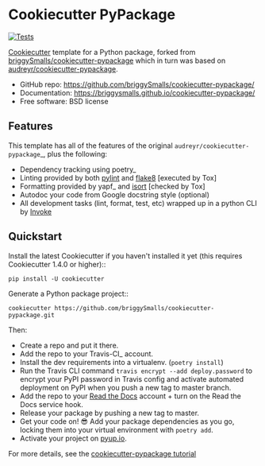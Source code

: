 Cookiecutter PyPackage
======================


[![Tests][tests-badge]][tests-url]

[Cookiecutter](cookiecutter-url) template for a Python package, forked from [briggySmalls/cookiecutter-pypackage](briggySmalls-pypackage-url) which in turn was based on [audreyr/cookiecutter-pypackage](audreyr-pypackage-url).

* GitHub repo: https://github.com/briggySmalls/cookiecutter-pypackage/
* Documentation: https://briggysmalls.github.io/cookiecutter-pypackage/
* Free software: BSD license


Features
--------

This template has all of the features of the original `audreyr/cookiecutter-pypackage`_, plus the following:

* Dependency tracking using poetry_
* Linting provided by both [pylint](pylint-url) and [flake8](flake8-url) [executed by Tox]
* Formatting provided by yapf_ and [isort](isort-url) [checked by Tox]
* Autodoc your code from Google docstring style (optional)
* All development tasks (lint, format, test, etc) wrapped up in a python CLI by [Invoke](invoke-url)

Quickstart
----------

Install the latest Cookiecutter if you haven't installed it yet (this requires
Cookiecutter 1.4.0 or higher)::

    pip install -U cookiecutter

Generate a Python package project::

    cookiecutter https://github.com/briggySmalls/cookiecutter-pypackage.git

Then:

* Create a repo and put it there.
* Add the repo to your Travis-CI_ account.
* Install the dev requirements into a virtualenv. (``poetry install``)
* Run the Travis CLI command `travis encrypt --add deploy.password` to encrypt your PyPI password in Travis config
  and activate automated deployment on PyPI when you push a new tag to master branch.
* Add the repo to your [Read the Docs](read-the-docs-url) account + turn on the Read the Docs service hook.
* Release your package by pushing a new tag to master.
* Get your code on! 😎 Add your package dependencies as you go, locking them into your virtual environment with ``poetry add``.
* Activate your project on [pyup.io](pyup-url).

For more details, see the [cookiecutter-pypackage tutorial](original-pypackage-tutorial-url) 


<!-- Markdown link & img dfn's -->
[tests-badge]: https://github.com/dinkolubina/cookiecutter-pypackage/actions/workflows/tests.yml/badge.svg
[tests-url]: https://github.com/dinkolubina/cookiecutter-pypackage/actions/workflows/tests.yml
[invoke-url]: http://www.pyinvoke.org/
[isort-url]: https://pypi.org/project/isort/
[yapf-url]: https://github.com/google/yapf
[flake8-url]: https://pypi.org/project/flake8/
[pylint-url]: https://www.pylint.org/
[poetry-url]: https://python-poetry.org/
[tox-url]: http://testrun.org/tox/
[sphinx-url]: http://sphinx-doc.org/
[pyup-url]: https://pyup.io/
[bump2version-url]: https://github.com/c4urself/bump2version
[PyPi]: https://pypi.python.org/pypi
[read-the-docs-url]: https://readthedocs.io/
[briggySmalls-pypackage-url]: https://github.com/briggySmalls/cookiecutter-pypackage/
[briggySmalls-pypackage-tutorial-url]: https://briggysmalls.github.io/cookiecutter-pypackage/tutorial.html
[cookiecutter-pypackage-url]: https://github.com/audreyr/cookiecutter-pypackage
[cookiecutter-url]: https://github.com/audreyr/cookiecutter/